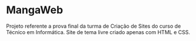# MangaWeb
Projeto referente a prova final da turma de Criação de Sites do curso de Técnico em Informática.
Site de tema livre criado apenas com HTML e CSS.
